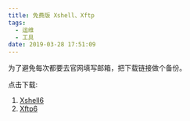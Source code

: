 ```yaml
---
title: 免费版 Xshell、Xftp
tags:
  - 运维
  - 工具
date: 2019-03-28 17:51:09
---
```


为了避免每次都要去官网填写邮箱，把下载链接做个备份。

点击下载:

1. [Xshell6](https://www.netsarang.com/zh/downloading/?token=OUEzWHVGakxZX1JOWVl3MEZSWUJrQUB1LVJmbzFaNFhOX1Q1TE5Kd2huU1VR)
2. [Xftp6](https://www.netsarang.com/zh/downloading/?token=WmgtbWZmaGdIalBWSjNwWlg4VWNPQUB1LVJmbzFaNFhOX1Q1TE5Kd2huU1VR)
